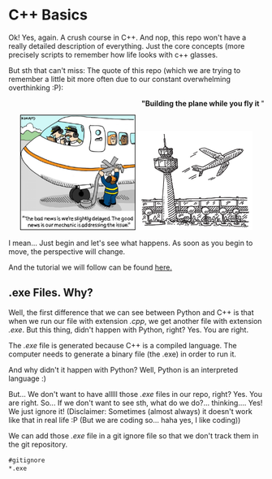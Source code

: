 # C++ Basics

Ok! Yes, again. A crush course in C++. And nop, this repo won't have a really detailed description of everything. Just the core concepts (more precisely scripts to remember how life looks with c++ glasses. 

But sth that can't miss: The quote of this repo (which we are trying to remember a little bit more often due to our constant overwhelming overthinking :P):


<p style="text-align:right"><b> "Building the plane while you fly it </b>"</p>

<p align="center">
<img src= "images/airplane-stock-700x700.jpg" alt="Euler" title="Euler" width="45%" height="50%">
<img src= "images/plane.jpg" alt="Euler" title="Euler" width="45%" height="50%">
</p>



I mean... Just begin and let's see what happens. As soon as you begin to move, the perspective will change.


And the tutorial we will follow can be found [here.](https://www.youtube.com/watch?v=vLnPwxZdW4Y)

## .exe Files. Why?

Well, the first difference that we can see between Python and C++ is that when we run our file with extension *.cpp*, we get another file with extension *.exe*. But this thing, didn't happen with Python, right? Yes. You are right. 

The *.exe* file is generated because C++ is a compiled language. The computer needs to generate a binary file (the .exe) in order to run it.

And why didn't it happen with Python? Well, Python is an interpreted language :)

But... We don't want to have alllll those *.exe* files in our repo, right? Yes. You are right. So... If we don't want to see sth, what do we do?... thinking.... Yes! We just ignore it! (Disclaimer: Sometimes (almost always) it doesn't work like that in real life :P (But we are coding so... haha yes, I like coding))

We can add those *.exe* file in a git ignore file so that we don't track them in the git repository.

```
#gitignore
*.exe
```